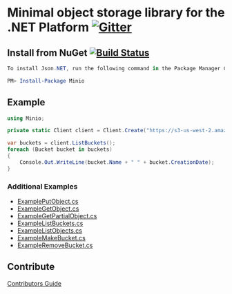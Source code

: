 # Minimal object storage library for the .NET Platform [![Gitter](https://badges.gitter.im/Join%20Chat.svg)](https://gitter.im/Minio/minio?utm_source=badge&utm_medium=badge&utm_campaign=pr-badge&utm_content=badge)

## Install from NuGet [![Build Status](https://travis-ci.org/minio/minio-dotnet.svg?branch=master)](https://travis-ci.org/minio/minio-dotnet)

```powershell
To install Json.NET, run the following command in the Package Manager Console

PM> Install-Package Minio
```

## Example
```cs
using Minio;

private static Client client = Client.Create("https://s3-us-west-2.amazonaws.com", "Access Key", "Secret Key");

var buckets = client.ListBuckets();
foreach (Bucket bucket in buckets)
{
    Console.Out.WriteLine(bucket.Name + " " + bucket.CreationDate);
}

```

### Additional Examples

* [ExamplePutObject.cs](./Minio.Tests/Examples/ExamplePutObject.cs)
* [ExampleGetObject.cs](./Minio.Tests/Examples/ExampleGetObject.cs)
* [ExampleGetPartialObject.cs](./Minio.Tests/Examples/ExampleGetPartialObject.cs)
* [ExampleListBuckets.cs](./Minio.Tests/Examples/ExampleListBuckets.cs)
* [ExampleListObjects.cs](./Minio.Tests/Examples/ExampleListObjects.cs)
* [ExampleMakeBucket.cs](./Minio.Tests/Examples/ExampleMakeBucket.cs)
* [ExampleRemoveBucket.cs](./Minio.Tests/Examples/ExampleRemoveBucket.cs)

## Contribute

[Contributors Guide](./CONTRIBUTING.md)
